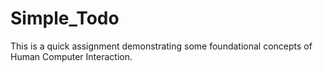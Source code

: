 # Simple_Todo
This is a quick assignment demonstrating some foundational concepts of Human Computer Interaction.
